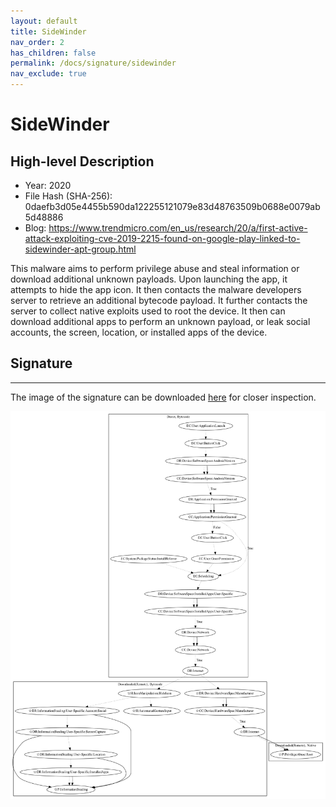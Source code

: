 ```yaml
---
layout: default
title: SideWinder
nav_order: 2
has_children: false
permalink: /docs/signature/sidewinder
nav_exclude: true
---
```


# SideWinder

## High-level Description

* Year: 2020
* File Hash (SHA-256): 0daefb3d05e4455b590da122255121079e83d48763509b0688e0079ab5d48886
* Blog: https://www.trendmicro.com/en_us/research/20/a/first-active-attack-exploiting-cve-2019-2215-found-on-google-play-linked-to-sidewinder-apt-group.html

This malware aims to perform privilege abuse and steal information or download additional unknown payloads. Upon launching the app, it attempts to hide the app icon. It then contacts the malware developers server to retrieve an additional bytecode payload. It further contacts the server to collect native exploits used to root the device. It then can download additional apps to perform an unknown payload, or leak social accounts, the screen, location, or installed apps of the device.

## Signature
---

The image of the signature can be downloaded [here](../../img/signatures/SideWinder.png) for closer inspection.

![](../../img/signatures/SideWinder.png)